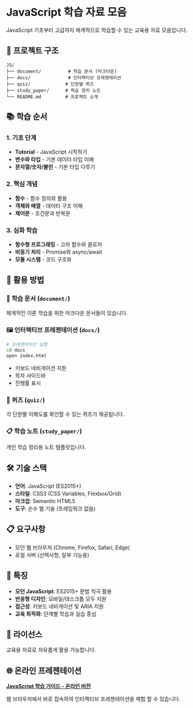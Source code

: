 # JavaScript 학습 자료 모음

JavaScript 기초부터 고급까지 체계적으로 학습할 수 있는 교육용 자료 모음입니다.

## 📁 프로젝트 구조

```
JS/
├── document/          # 학습 문서 (마크다운)
├── docs/              # 인터랙티브 프레젠테이션
├── quiz/             # 단원별 퀴즈
├── study_paper/      # 학습 정리 노트
└── README.md         # 프로젝트 소개
```

## 📚 학습 순서

### 1. 기초 단계
- **Tutorial** - JavaScript 시작하기
- **변수와 타입** - 기본 데이터 타입 이해
- **문자열/숫자/불린** - 기본 타입 다루기

### 2. 핵심 개념
- **함수** - 함수 정의와 활용
- **객체와 배열** - 데이터 구조 이해
- **제어문** - 조건문과 반복문

### 3. 심화 학습
- **함수형 프로그래밍** - 고차 함수와 클로저
- **비동기 처리** - Promise와 async/await
- **모듈 시스템** - 코드 구조화

## 🎯 활용 방법

### 📖 학습 문서 (`document/`)
체계적인 이론 학습을 위한 마크다운 문서들이 있습니다.

### 🖼️ 인터랙티브 프레젠테이션 (`docs/`)
```bash
# 프레젠테이션 실행
cd docs
open index.html
```
- 키보드 네비게이션 지원
- 목차 사이드바
- 진행률 표시

### 📝 퀴즈 (`quiz/`)
각 단원별 이해도를 확인할 수 있는 퀴즈가 제공됩니다.

### 📋 학습 노트 (`study_paper/`)
개인 학습 정리용 노트 템플릿입니다.

## 🛠️ 기술 스택

- **언어**: JavaScript (ES2015+)
- **스타일**: CSS3 (CSS Variables, Flexbox/Grid)
- **마크업**: Semantic HTML5
- **도구**: 순수 웹 기술 (프레임워크 없음)

## 📋 요구사항

- 모던 웹 브라우저 (Chrome, Firefox, Safari, Edge)
- 로컬 서버 (선택사항, 일부 기능용)

## 🎨 특징

- **모던 JavaScript**: ES2015+ 문법 적극 활용
- **반응형 디자인**: 모바일/데스크톱 모두 지원
- **접근성**: 키보드 네비게이션 및 ARIA 지원
- **교육 최적화**: 단계별 학습과 실습 중심

## 📄 라이선스

교육용 자료로 자유롭게 활용 가능합니다.

## 🌐 온라인 프레젠테이션

**[JavaScript 학습 가이드 - 온라인 버전](https://zk06-study.github.io/JavaScript_1.0/#title)**

웹 브라우저에서 바로 접속하여 인터랙티브 프레젠테이션을 체험 할 수 있습니다.


